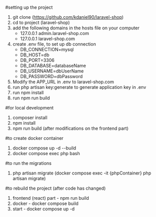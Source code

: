 #setting up the project

1. git clone (https://github.com/kdaniel90/laravel-shop)
2. cd to project (laravel-shop)
3. add the following domains in the hosts file on your computer
   - 127.0.0.1 admin.laravel-shop.com
   - 127.0.0.1 laravel-shop.com
4. create .env file, to set up db connection
   - DB_CONNECTION=mysql
   - DB_HOST=db
   - DB_PORT=3306
   - DB_DATABASE=databaseName
   - DB_USERNAME=dbUserName
   - DB_PASSWORD=dbPassword
5. Modify the APP_URL in .env to laravel-shop.com
6. run php artisan key:generate to generate application key in .env
7. run npm install
8. run npm run build 

#for local development 
1. composer install
2. npm install
3. npm run build (after modifications on the frontend part)

#to create docker container
1. docker compose up -d --build
2. docker compose exec php bash


#to run the migrations
1. php artisan migrate (docker compose exec -it {phpContainer} php artisan migrate)

#to rebuild the project (after code has changed)
1. frontend (react) part - npm run build
2. docker - docker compose build
3. start - docker compose up -d
